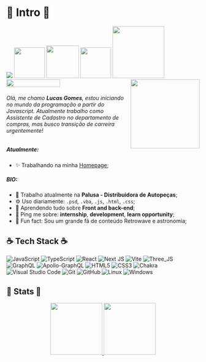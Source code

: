 # 🌴 Intro 🌴
<div>
  
![](https://komarev.com/ghpvc/?username=luhcs) <a href="http://facebook.com/lucas.gomes213"><img src="https://img.shields.io/badge/Facebook-1877F2?style=for-the-badge&logo=facebook&logoColor=white" width='80'></a> <a href="http://instagram.com/luhcs_"><img src="https://img.shields.io/badge/Instagram-E4405F?style=for-the-badge&logo=instagram&logoColor=white" width='85'></a> <a href="https://www.linkedin.com/in/lgmssilva/"><img src="https://img.shields.io/badge/LinkedIn-0077B5?style=for-the-badge&logo=linkedin&logoColor=white" width='80'></a> <a href="mailto:lgmssilva@outlook.com"><img src="https://img.shields.io/badge/Microsoft_Outlook-0078D4?style=for-the-badge&logo=microsoft-outlook&logoColor=white" width='135'></a> <a href="https://www.hackerrank.com/lukinhas_gs2011"><img src="https://media.discordapp.net/attachments/922505483850489869/922580143162159114/hackerrank.png" width='140' height='20'></a>
<img align='right' src="https://media.discordapp.net/attachments/922505483850489869/922546168494424094/retro-gif.gif?width=406&height=406" width='180'>

 ###### Olá, me chamo **Lucas Gomes**, estou iniciando no mundo da programação a partir do Javascript. Atualmente trabalho como Assistente de Cadastro no departamento de compras, mas busco transição de carreira urgentemente!
 </div>
 
 
 ##
 
  ##### Atualmente:
  
  - ✨ Trabalhando na minha [Homepage](http://luhcs.vercel.app/);

  ##### BIO:
- 🏢 Trabalho atualmente na **Palusa - Distribuidora de Autopeças**;
- ⚙️ Uso diariamente:  `.psd`, `.vba`, `.js`, `.html`, `.css`;
- 🌱 Aprendendo tudo sobre **Front and back-end**;
- 💬 Ping me sobre: **internship**,  **development**, **learn opportunity**;
- 👾 Fun fact: Sou um grande fã de conteúdo Retrowave e astronomia;


## ☕️ Tech Stack ☕️

![JavaScript](https://img.shields.io/badge/javascript-%23323330.svg?style=for-the-badge&logo=javascript&logoColor=%23F7DF1E) ![TypeScript](https://img.shields.io/badge/typescript-%23007ACC.svg?style=for-the-badge&logo=typescript&logoColor=white) ![React](https://img.shields.io/badge/react-%2320232a.svg?style=for-the-badge&logo=react&logoColor=%2361DAFB) ![Next JS](https://img.shields.io/badge/Next-black?style=for-the-badge&logo=next.js&logoColor=white) ![Vite](https://img.shields.io/badge/Vite-B73BFE?style=for-the-badge&logo=vite&logoColor=FFD62E) ![Three_JS](https://img.shields.io/badge/ThreeJs-black?style=for-the-badge&logo=three.js&logoColor=white) ![GraphQL](https://img.shields.io/badge/-GraphQL-E10098?style=for-the-badge&logo=graphql&logoColor=white) ![Apollo-GraphQL](https://img.shields.io/badge/-ApolloGraphQL-311C87?style=for-the-badge&logo=apollo-graphql) ![HTML5](https://img.shields.io/badge/html5-%23E34F26.svg?style=for-the-badge&logo=html5&logoColor=white)  ![CSS3](https://img.shields.io/badge/css3-%231572B6.svg?style=for-the-badge&logo=css3&logoColor=white) ![Chakra](https://img.shields.io/badge/chakra-%234ED1C5.svg?style=for-the-badge&logo=chakraui&logoColor=white) ![Visual Studio Code](https://img.shields.io/badge/Visual%20Studio%20Code-0078d7.svg?style=for-the-badge&logo=visual-studio-code&logoColor=white) ![Git](https://img.shields.io/badge/git-%23F05033.svg?style=for-the-badge&logo=git&logoColor=white) ![GitHub](https://img.shields.io/badge/github-%23121011.svg?style=for-the-badge&logo=github&logoColor=white) ![Linux](https://img.shields.io/badge/Linux-FCC624?style=for-the-badge&logo=linux&logoColor=black) ![Windows](https://img.shields.io/badge/Windows-0078D6?style=for-the-badge&logo=windows&logoColor=white)



## :space_invader:  Stats :space_invader: 
<div align="center">
  <a href="http://luhcs.vercel.app">
  <img height="135em" src="https://github-readme-stats.vercel.app/api?username=luhcs&show_icons=true&theme=synthwave&include_all_commits=true&count_private=true"/>
  <img height="135em" src="https://github-readme-stats.vercel.app/api/top-langs/?username=luhcs&layout=compact&langs_count=7&theme=synthwave"/>
</div>
